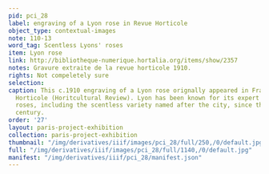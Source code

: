 ```yaml
---
pid: pci_28
label: engraving of a Lyon rose in Revue Horticole
object_type: contextual-images
note: 110-13
word_tag: Scentless Lyons' roses
item: Lyon rose
link: http://bibliotheque-numerique.hortalia.org/items/show/2357
notes: Gravure extraite de la revue horticole 1910.
rights: Not compeletely sure
selection: 
caption: This c.1910 engraving of a Lyon rose orignally appeared in France's Revue
  Horticole (Horitcultural Review). Lyon has been known for its expert breeding hybrid
  roses, including the scentless variety named after the city, since the nineteenth
  century.
order: '27'
layout: paris-project-exhibition
collection: paris-project-exhibition
thumbnail: "/img/derivatives/iiif/images/pci_28/full/250,/0/default.jpg"
full: "/img/derivatives/iiif/images/pci_28/full/1140,/0/default.jpg"
manifest: "/img/derivatives/iiif/pci_28/manifest.json"
---
```

